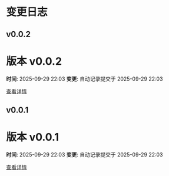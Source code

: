 # 变更日志

## v0.0.2

# 版本 v0.0.2

**时间**: 2025-09-29 22:03
**变更**: 自动记录提交于 2025-09-29 22:03

[查看详情](versions/v0.0.2.md)




## v0.0.1

# 版本 v0.0.1

**时间**: 2025-09-29 22:03
**变更**: 自动记录提交于 2025-09-29 22:03

[查看详情](versions/v0.0.1.md)
